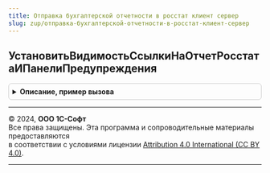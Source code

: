 ```yaml
---
title: Отправка бухгалтерской отчетности в росстат клиент сервер
slug: zup/отправка-бухгалтерской-отчетности-в-росстат-клиент-сервер
---
```



## УстановитьВидимостьСсылкиНаОтчетРосстатаИПанелиПредупреждения
<details style="margin: 1em 0; padding: 0.5em; border: 1px solid #ccc; border-radius: 6px;">

<summary style="font-weight: bold; cursor: pointer;">Описание, пример вызова</summary>

```bsl

Процедура УстановитьВидимостьСсылкиНаОтчетРосстатаИПанелиПредупреждения(Форма) Экспорт
```

Пример вызова
```bsl
ОтправкаБухгалтерскойОтчетностиВРосстатКлиентСервер.УстановитьВидимостьСсылкиНаОтчетРосстатаИПанелиПредупреждения(Форма) 
```
</details>

---

© 2024, **ООО 1С-Софт**  
Все права защищены. Эта программа и сопроводительные материалы предоставляются  
в соответствии с условиями лицензии [Attribution 4.0 International (CC BY 4.0)](https://creativecommons.org/licenses/by/4.0/legalcode).

---
